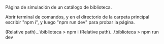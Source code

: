 Página de simulación de un catálogo de biblioteca.

Abrir terminal de comandos, y en el directorio de la carpeta principal escribir "npm i", y luego "npm run dev" para probar la página.

(Relative path)...\biblioteca > npm i
(Relative path)...\biblioteca > npm run dev
